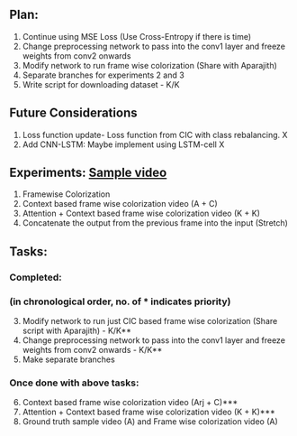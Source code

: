 ## Plan:
1. Continue using MSE Loss (Use Cross-Entropy if there is time)
2. Change preprocessing network to pass into the conv1 layer and freeze weights from conv2 onwards
3. Modify network to run frame wise colorization (Share with Aparajith)
4. Separate branches for experiments 2 and 3
5. Write script for downloading dataset - K/K

## Future Considerations
1. Loss function update- Loss function from CIC with class rebalancing. X
2. Add CNN-LSTM: Maybe implement using LSTM-cell X


## Experiments: [Sample video](https://www.youtube.com/watch?v=4iDx-ctQkiQ)
1. Framewise Colorization
2. Context based frame wise colorization video (A + C)
3. Attention + Context based frame wise colorization video (K + K)
4. Concatenate the output from the previous frame into the input (Stretch)


## Tasks:
### Completed:


### (in chronological order, no. of * indicates priority)

3. Modify network to run just CIC based frame wise colorization (Share script with Aparajith) - K/K**
4. Change preprocessing network to pass into the conv1 layer and freeze weights from conv2 onwards - K/K**
5. Make separate branches

### Once done with above tasks:
6. Context based frame wise colorization video (Arj + C)***
7. Attention + Context based frame wise colorization video (K + K)***
0. Ground truth sample video (A) and Frame wise colorization video (A)